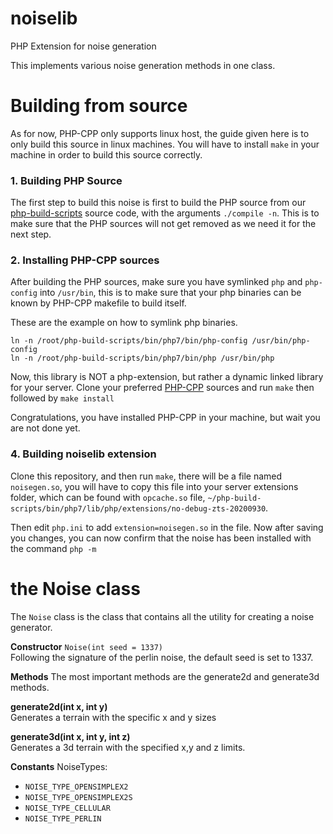 # noiselib
PHP Extension for noise generation

This implements various noise generation methods in one class.

# Building from source
As for now, PHP-CPP only supports linux host, the guide given here is to only build 
this source in linux machines. You will have to install `make` in your machine in order to build this source correctly.

### 1. Building PHP Source
The first step to build this noise is first to build the PHP source from our
[php-build-scripts](https://github.com/NetherGamesMC/php-build-scripts) source code, with the arguments `./compile -n`. 
This is to make sure that the PHP sources will not get removed as we need it for the next step.

### 2. Installing PHP-CPP sources
After building the PHP sources, make sure you have symlinked `php` and `php-config` into `/usr/bin`, this is to make sure that
your php binaries can be known by PHP-CPP makefile to build itself.

These are the example on how to symlink php binaries.
```
ln -n /root/php-build-scripts/bin/php7/bin/php-config /usr/bin/php-config
ln -n /root/php-build-scripts/bin/php7/bin/php /usr/bin/php
```

Now, this library is NOT a php-extension, but rather a dynamic linked library for your server. Clone your preferred [PHP-CPP](https://github.com/CopernicaMarketingSoftware/PHP-CPP) sources and run `make` then followed by `make install`

Congratulations, you have installed PHP-CPP in your machine, but wait you are not done yet.

### 4. Building noiselib extension
Clone this repository, and then run `make`, there will be a file named `noisegen.so`, you will have to copy this file into your server extensions folder, which can be found with `opcache.so` file, `~/php-build-scripts/bin/php7/lib/php/extensions/no-debug-zts-20200930`. 

Then edit `php.ini` to add `extension=noisegen.so` in the file. Now after saving you changes, you can now
confirm that the noise has been installed with the command `php -m`

# the Noise class
The `Noise` class is the class that contains all the utility for creating a noise generator.

**Constructor**
`Noise(int seed = 1337)`<br/>
Following the signature of the perlin noise, the default seed is set to 1337.<br/>

**Methods**
The most important methods are the generate2d and generate3d methods.

**generate2d(int x, int y)**<br/>
Generates a terrain with the specific x and y sizes<br/>

**generate3d(int x, int y, int z)**<br/>
Generates a 3d terrain with the specified x,y and z limits.<br/>

**Constants**
NoiseTypes:
- `NOISE_TYPE_OPENSIMPLEX2`
- `NOISE_TYPE_OPENSIMPLEX2S`
- `NOISE_TYPE_CELLULAR`
- `NOISE_TYPE_PERLIN`
